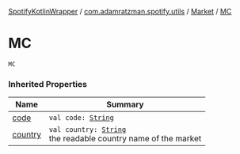 [SpotifyKotlinWrapper](../../index.md) / [com.adamratzman.spotify.utils](../index.md) / [Market](index.md) / [MC](./-m-c.md)

# MC

`MC`

### Inherited Properties

| Name | Summary |
|---|---|
| [code](code.md) | `val code: `[`String`](https://kotlinlang.org/api/latest/jvm/stdlib/kotlin/-string/index.html) |
| [country](country.md) | `val country: `[`String`](https://kotlinlang.org/api/latest/jvm/stdlib/kotlin/-string/index.html)<br>the readable country name of the market |
